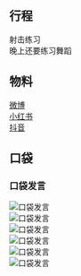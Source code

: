 ## 行程
射击练习<br>
晚上还要练习舞蹈

## 物料
[微博](https://weibo.com/5228056212/L5BiBeioZ)<br>
[小红书](http://www.xiaohongshu.com/discovery/item/61b446f6000000000102e699)<br>
[抖音](hhttps://www.douyin.com/video/7040455852813290766)

## 口袋
### 口袋发言
![口袋发言](./pocket48/imgs/messages1.jpeg)<br>
![口袋发言](./pocket48/imgs/P1.jpeg)<br>
![口袋发言](./pocket48/imgs/P2.jpeg)<br>
![口袋发言](./pocket48/imgs/P3.jpeg)<br>
![口袋发言](./pocket48/imgs/P4.jpeg)<br>
![口袋发言](./pocket48/imgs/P5.jpeg)<br>

